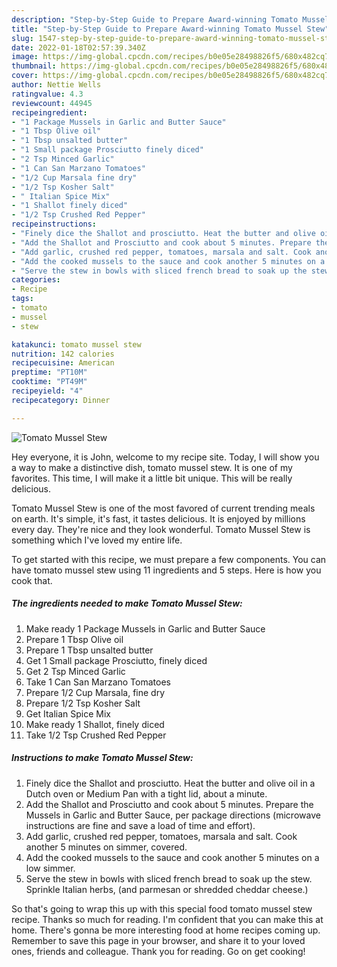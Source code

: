 ```yaml
---
description: "Step-by-Step Guide to Prepare Award-winning Tomato Mussel Stew"
title: "Step-by-Step Guide to Prepare Award-winning Tomato Mussel Stew"
slug: 1547-step-by-step-guide-to-prepare-award-winning-tomato-mussel-stew
date: 2022-01-18T02:57:39.340Z
image: https://img-global.cpcdn.com/recipes/b0e05e28498826f5/680x482cq70/tomato-mussel-stew-recipe-main-photo.jpg
thumbnail: https://img-global.cpcdn.com/recipes/b0e05e28498826f5/680x482cq70/tomato-mussel-stew-recipe-main-photo.jpg
cover: https://img-global.cpcdn.com/recipes/b0e05e28498826f5/680x482cq70/tomato-mussel-stew-recipe-main-photo.jpg
author: Nettie Wells
ratingvalue: 4.3
reviewcount: 44945
recipeingredient:
- "1 Package Mussels in Garlic and Butter Sauce"
- "1 Tbsp Olive oil"
- "1 Tbsp unsalted butter"
- "1 Small package Prosciutto finely diced"
- "2 Tsp Minced Garlic"
- "1 Can San Marzano Tomatoes"
- "1/2 Cup Marsala fine dry"
- "1/2 Tsp Kosher Salt"
- " Italian Spice Mix"
- "1 Shallot finely diced"
- "1/2 Tsp Crushed Red Pepper"
recipeinstructions:
- "Finely dice the Shallot and prosciutto. Heat the butter and olive oil in a Dutch oven or Medium Pan with a tight lid, about a minute."
- "Add the Shallot and Prosciutto and cook about 5 minutes. Prepare the Mussels in Garlic and Butter Sauce, per package directions (microwave instructions are fine and save a load of time and effort)."
- "Add garlic, crushed red pepper, tomatoes, marsala and salt. Cook another 5 minutes on simmer, covered."
- "Add the cooked mussels to the sauce and cook another 5 minutes on a low simmer."
- "Serve the stew in bowls with sliced french bread to soak up the stew. Sprinkle Italian herbs, (and parmesan or shredded cheddar cheese.)"
categories:
- Recipe
tags:
- tomato
- mussel
- stew

katakunci: tomato mussel stew 
nutrition: 142 calories
recipecuisine: American
preptime: "PT10M"
cooktime: "PT49M"
recipeyield: "4"
recipecategory: Dinner

---
```



![Tomato Mussel Stew](https://img-global.cpcdn.com/recipes/b0e05e28498826f5/680x482cq70/tomato-mussel-stew-recipe-main-photo.jpg)

Hey everyone, it is John, welcome to my recipe site. Today, I will show you a way to make a distinctive dish, tomato mussel stew. It is one of my favorites. This time, I will make it a little bit unique. This will be really delicious.



Tomato Mussel Stew is one of the most favored of current trending meals on earth. It's simple, it's fast, it tastes delicious. It is enjoyed by millions every day. They're nice and they look wonderful. Tomato Mussel Stew is something which I've loved my entire life.


To get started with this recipe, we must prepare a few components. You can have tomato mussel stew using 11 ingredients and 5 steps. Here is how you cook that.

<!--inarticleads1-->

##### The ingredients needed to make Tomato Mussel Stew:

1. Make ready 1 Package Mussels in Garlic and Butter Sauce
1. Prepare 1 Tbsp Olive oil
1. Prepare 1 Tbsp unsalted butter
1. Get 1 Small package Prosciutto, finely diced
1. Get 2 Tsp Minced Garlic
1. Take 1 Can San Marzano Tomatoes
1. Prepare 1/2 Cup Marsala, fine dry
1. Prepare 1/2 Tsp Kosher Salt
1. Get  Italian Spice Mix
1. Make ready 1 Shallot, finely diced
1. Take 1/2 Tsp Crushed Red Pepper




<!--inarticleads2-->

##### Instructions to make Tomato Mussel Stew:

1. Finely dice the Shallot and prosciutto. Heat the butter and olive oil in a Dutch oven or Medium Pan with a tight lid, about a minute.
1. Add the Shallot and Prosciutto and cook about 5 minutes. Prepare the Mussels in Garlic and Butter Sauce, per package directions (microwave instructions are fine and save a load of time and effort).
1. Add garlic, crushed red pepper, tomatoes, marsala and salt. Cook another 5 minutes on simmer, covered.
1. Add the cooked mussels to the sauce and cook another 5 minutes on a low simmer.
1. Serve the stew in bowls with sliced french bread to soak up the stew. Sprinkle Italian herbs, (and parmesan or shredded cheddar cheese.)




So that's going to wrap this up with this special food tomato mussel stew recipe. Thanks so much for reading. I'm confident that you can make this at home. There's gonna be more interesting food at home recipes coming up. Remember to save this page in your browser, and share it to your loved ones, friends and colleague. Thank you for reading. Go on get cooking!
